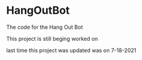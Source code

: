 # HangOutBot
The code for the Hang Out Bot

This project is still beging worked on

last time this project was updated was on 7-18-2021

